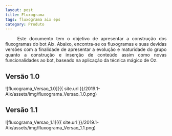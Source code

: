 ```yaml
---
layout: post
title: Fluxograma
tags: fluxograma aix eps
category: Produto
---
```


<p align="justify">&emsp;&emsp; Este documento tem o objetivo de apresentar a construção dos fluxogramas do bot Aix. Abaixo, encontra-se os fluxogramas e suas devidas versões com a finalidade de apresentar a evolução e maturidade do grupo quanto a construção e inserção de conteúdo assim como novas funcionalidades ao bot, baseado na aplicação da técnica mágico de Oz.</p>
<!--more-->

## Versão 1.0

![fluxograma_Versao_1.0]({{ site.url }}/2019.1-Aix/assets/img/fluxograma_Versao_1.0.png)

## Versão 1.1

![fluxograma_Versao_1.1]({{ site.url }}/2019.1-Aix/assets/img/fluxograma_Versao_1.1.png)

